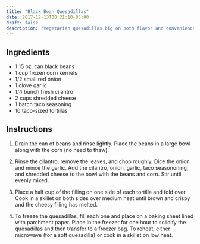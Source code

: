 ```yaml
---
title: "Black Bean Quesadillas"
date: 2017-12-13T00:21:10-05:00
draft: false
description: "Vegetarian quesadillas big on both flavor and convenience."
---
```


## Ingredients

* 1 15 oz. can black beans
* 1 cup frozen corn kernels
* 1/2 small red onion
* 1 clove garlic
* 1/4 bunch fresh cilantro
* 2 cups shredded cheese
* 1 batch taco seasoning
* 10 taco-sized tortillas

## Instructions

1. Drain the can of beans and rinse lightly.
Place the beans in a large bowl along with the corn (no need to thaw).

2. Rinse the cilantro, remove the leaves, and chop roughly.
Dice the onion and mince the garlic.
Add the cilantro, onion, garlic, taco seasononing, and shredded cheese to the bowl with the beans and corn.
Stir until evenly mixed.

3. Place a half cup of the filling on one side of each tortilla and fold over.
Cook in a skillet on both sides over medium heat until brown and crispy and the cheesy filling has melted.

4. To freeze the quesadillas, fill each one and place on a baking sheet lined with parchment paper.
Place in the freezer for one hour to solidify the quesadillas and then transfer to a freezer bag.
To reheat, either microwave (for a soft quesadilla) or cook in a skillet on low heat.

